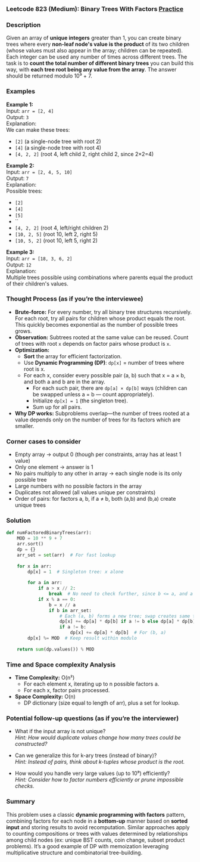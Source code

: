 ### Leetcode 823 (Medium): Binary Trees With Factors [Practice](https://leetcode.com/problems/binary-trees-with-factors)

### Description  
Given an array of **unique integers** greater than 1, you can create binary trees where every **non-leaf node's value is the product** of its two children (whose values must also appear in the array; children can be repeated). Each integer can be used any number of times across different trees. The task is to **count the total number of different binary trees** you can build this way, with **each tree root being any value from the array**. The answer should be returned modulo 10⁹ + 7.

### Examples  

**Example 1:**  
Input: `arr = [2, 4]`  
Output: `3`  
Explanation:  
We can make these trees:  
- `[2]` (a single-node tree with root 2)  
- `[4]` (a single-node tree with root 4)  
- `[4, 2, 2]` (root 4, left child 2, right child 2, since 2×2=4)

**Example 2:**  
Input: `arr = [2, 4, 5, 10]`  
Output: `7`  
Explanation:  
Possible trees:
- `[2]`
- `[4]`
- `[5]`
- ``
- `[4, 2, 2]` (root 4, left/right children 2)
- `[10, 2, 5]` (root 10, left 2, right 5)
- `[10, 5, 2]` (root 10, left 5, right 2)

**Example 3:**  
Input: `arr = [18, 3, 6, 2]`  
Output: `12`  
Explanation:  
Multiple trees possible using combinations where parents equal the product of their children's values.

### Thought Process (as if you’re the interviewee)  

- **Brute-force:** For every number, try all binary tree structures recursively. For each root, try all pairs for children whose product equals the root. This quickly becomes exponential as the number of possible trees grows.
- **Observation:** Subtrees rooted at the same value can be reused. Count of trees with root `x` depends on factor pairs whose product is `x`.  
- **Optimization:**  
  - **Sort** the array for efficient factorization.
  - Use **Dynamic Programming (DP)**: `dp[x]` = number of trees where root is x.
  - For each x, consider every possible pair (a, b) such that x = a × b, and both a and b are in the array.
    - For each such pair, there are `dp[a] × dp[b]` ways (children can be swapped unless a = b — count appropriately).
    - Initialize `dp[x] = 1` (the singleton tree).
    - Sum up for all pairs.
- **Why DP works:** Subproblems overlap—the number of trees rooted at a value depends only on the number of trees for its factors which are smaller.

### Corner cases to consider  
- Empty array → output 0 (though per constraints, array has at least 1 value)
- Only one element → answer is 1
- No pairs multiply to any other in array → each single node is its only possible tree
- Large numbers with no possible factors in the array
- Duplicates not allowed (all values unique per constraints)
- Order of pairs: for factors a, b, if a ≠ b, both (a,b) and (b,a) create unique trees

### Solution

```python
def numFactoredBinaryTrees(arr):
    MOD = 10 ** 9 + 7
    arr.sort()
    dp = {}
    arr_set = set(arr)  # For fast lookup
    
    for x in arr:
        dp[x] = 1  # Singleton tree: x alone
        
        for a in arr:
            if a > x // 2:
                break  # No need to check further, since b <= a, and a > x/2 ⇒ b < 2
            if x % a == 0:
                b = x // a
                if b in arr_set:
                    # Each (a, b) forms a new tree; swap creates same tree unless a != b
                    dp[x] += dp[a] * dp[b] if a != b else dp[a] * dp[b]
                    if a != b:
                        dp[x] += dp[a] * dp[b]  # For (b, a)
        dp[x] %= MOD  # Keep result within modulo
    
    return sum(dp.values()) % MOD
```

### Time and Space complexity Analysis  

- **Time Complexity:** O(n²)
  - For each element x, iterating up to n possible factors a.
  - For each x, factor pairs processed.
- **Space Complexity:** O(n)
  - DP dictionary (size equal to length of arr), plus a set for lookup.

### Potential follow-up questions (as if you’re the interviewer)  

- What if the input array is not unique?  
  *Hint: How would duplicate values change how many trees could be constructed?*

- Can we generalize this for k-ary trees (instead of binary)?  
  *Hint: Instead of pairs, think about k-tuples whose product is the root.*

- How would you handle very large values (up to 10⁹) efficiently?  
  *Hint: Consider how to factor numbers efficiently or prune impossible checks.*

### Summary
This problem uses a classic **dynamic programming with factors** pattern, combining factors for each node in a **bottom-up** manner based on **sorted input** and storing results to avoid recomputation. Similar approaches apply to counting compositions or trees with values determined by relationships among child nodes (ex: unique BST counts, coin change, subset product problems). It’s a good example of DP with memoization leveraging multiplicative structure and combinatorial tree-building.